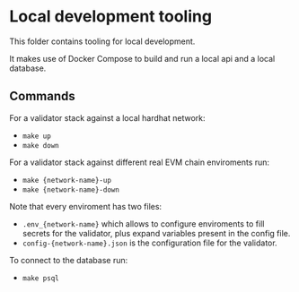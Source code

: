 # Local development tooling

This folder contains tooling for local development.

It makes use of Docker Compose to build and run a local api and a local database.

## Commands

For a validator stack against a local hardhat network:
- `make up`
- `make down`

For a validator stack against different real EVM chain enviroments run:
- `make {network-name}-up` 
- `make {network-name}-down`

Note that every enviroment has two files:
- `.env_{network-name}` which allows to configure enviroments to fill secrets for the validator, plus expand variables present in the config file.
- `config-{network-name}.json` is the configuration file for the validator.


To connect to the database run:
- `make psql`
